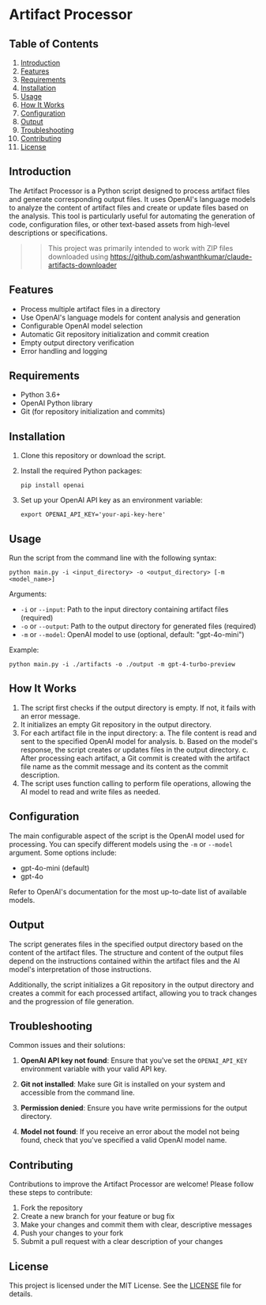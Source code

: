 # Artifact Processor

## Table of Contents
1. [Introduction](#introduction)
2. [Features](#features)
3. [Requirements](#requirements)
4. [Installation](#installation)
5. [Usage](#usage)
6. [How It Works](#how-it-works)
7. [Configuration](#configuration)
8. [Output](#output)
9. [Troubleshooting](#troubleshooting)
10. [Contributing](#contributing)
11. [License](#license)

## Introduction

The Artifact Processor is a Python script designed to process artifact files and generate corresponding output files. It uses OpenAI's language models to analyze the content of artifact files and create or update files based on the analysis. This tool is particularly useful for automating the generation of code, configuration files, or other text-based assets from high-level descriptions or specifications.

>> This project was primarily intended to work with ZIP files downloaded using https://github.com/ashwanthkumar/claude-artifacts-downloader

## Features

- Process multiple artifact files in a directory
- Use OpenAI's language models for content analysis and generation
- Configurable OpenAI model selection
- Automatic Git repository initialization and commit creation
- Empty output directory verification
- Error handling and logging

## Requirements

- Python 3.6+
- OpenAI Python library
- Git (for repository initialization and commits)

## Installation

1. Clone this repository or download the script.

2. Install the required Python packages:

   ```
   pip install openai
   ```

3. Set up your OpenAI API key as an environment variable:

   ```
   export OPENAI_API_KEY='your-api-key-here'
   ```

## Usage

Run the script from the command line with the following syntax:

```
python main.py -i <input_directory> -o <output_directory> [-m <model_name>]
```

Arguments:
- `-i` or `--input`: Path to the input directory containing artifact files (required)
- `-o` or `--output`: Path to the output directory for generated files (required)
- `-m` or `--model`: OpenAI model to use (optional, default: "gpt-4o-mini")

Example:
```
python main.py -i ./artifacts -o ./output -m gpt-4-turbo-preview
```

## How It Works

1. The script first checks if the output directory is empty. If not, it fails with an error message.
2. It initializes an empty Git repository in the output directory.
3. For each artifact file in the input directory:
   a. The file content is read and sent to the specified OpenAI model for analysis.
   b. Based on the model's response, the script creates or updates files in the output directory.
   c. After processing each artifact, a Git commit is created with the artifact file name as the commit message and its content as the commit description.
4. The script uses function calling to perform file operations, allowing the AI model to read and write files as needed.

## Configuration

The main configurable aspect of the script is the OpenAI model used for processing. You can specify different models using the `-m` or `--model` argument. Some options include:

- gpt-4o-mini (default)
- gpt-4o

Refer to OpenAI's documentation for the most up-to-date list of available models.

## Output

The script generates files in the specified output directory based on the content of the artifact files. The structure and content of the output files depend on the instructions contained within the artifact files and the AI model's interpretation of those instructions.

Additionally, the script initializes a Git repository in the output directory and creates a commit for each processed artifact, allowing you to track changes and the progression of file generation.

## Troubleshooting

Common issues and their solutions:

1. **OpenAI API key not found**: Ensure that you've set the `OPENAI_API_KEY` environment variable with your valid API key.

2. **Git not installed**: Make sure Git is installed on your system and accessible from the command line.

3. **Permission denied**: Ensure you have write permissions for the output directory.

4. **Model not found**: If you receive an error about the model not being found, check that you've specified a valid OpenAI model name.

## Contributing

Contributions to improve the Artifact Processor are welcome! Please follow these steps to contribute:

1. Fork the repository
2. Create a new branch for your feature or bug fix
3. Make your changes and commit them with clear, descriptive messages
4. Push your changes to your fork
5. Submit a pull request with a clear description of your changes

## License

This project is licensed under the MIT License. See the [LICENSE](LICENSE) file for details.
